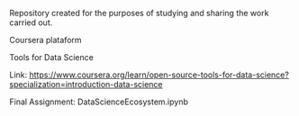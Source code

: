 Repository created for the purposes of studying and sharing the work carried out.

Coursera plataform

Tools for Data Science

Link: https://www.coursera.org/learn/open-source-tools-for-data-science?specialization=introduction-data-science

Final Assignment: DataScienceEcosystem.ipynb
